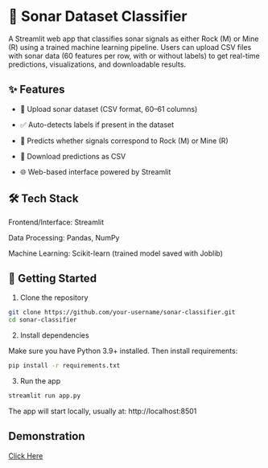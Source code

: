 # 🌊 Sonar Dataset Classifier

A Streamlit web app that classifies sonar signals as either Rock (M) or Mine (R) using a trained machine learning pipeline.
Users can upload CSV files with sonar data (60 features per row, with or without labels) to get real-time predictions, visualizations, and downloadable results.

## ✨ Features

- 📂 Upload sonar dataset (CSV format, 60–61 columns)

- ✅ Auto-detects labels if present in the dataset

- 🤖 Predicts whether signals correspond to Rock (M) or Mine (R)

- 💾 Download predictions as CSV

- 🌐 Web-based interface powered by Streamlit

## 🛠️ Tech Stack

Frontend/Interface: Streamlit

Data Processing: Pandas, NumPy

Machine Learning: Scikit-learn (trained model saved with Joblib)

## 🚀 Getting Started

1. Clone the repository
```bash
git clone https://github.com/your-username/sonar-classifier.git
cd sonar-classifier
```
2. Install dependencies

Make sure you have Python 3.9+ installed. Then install requirements:
```bash
pip install -r requirements.txt
```
3. Run the app
```bash
streamlit run app.py
```
The app will start locally, usually at:
http://localhost:8501

## Demonstration

[Click Here](https://sonar-classifier.streamlit.app/)
